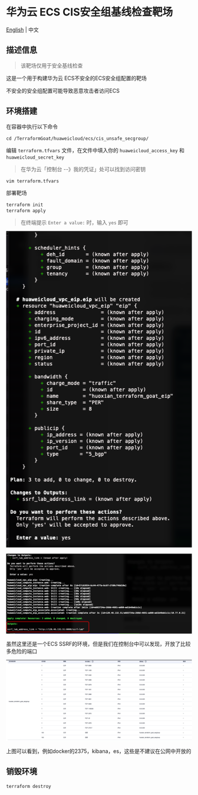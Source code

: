 # 华为云 ECS CIS安全组基线检查靶场

[English](./README.md) | 中文

## 描述信息

> 该靶场仅用于安全基线检查

这是一个用于构建华为云 ECS不安全的ECS安全组配置的靶场

不安全的安全组配置可能导致恶意攻击者访问ECS

## 环境搭建

在容器中执行以下命令

```shell
cd /TerraformGoat/huaweicloud/ecs/cis_unsafe_secgroup/
```

编辑 `terraform.tfvars` 文件，在文件中填入你的 `huaweicloud_access_key` 和 `huaweicloud_secret_key`

> 在华为云「控制台 --》我的凭证」处可以找到访问密钥

```shell
vim terraform.tfvars
```

部署靶场

```shell
terraform init
terraform apply
```

> 在终端提示 `Enter a value:` 时，输入 `yes` 即可

![image-20220608104052941](../../../images/image-20220608104052941.png)

![image-20220608104502920](../../../images/image-20220608104502920.png)

虽然这里还是一个ECS SSRF的环境，但是我们在控制台中可以发现，开放了比较多危险的端口

![image-20220608104610354](../../../images/image-20220608104610354.png)

上图可以看到，例如docker的2375，kibana，es，这些是不建议在公网中开放的

## 销毁环境

```shell
terraform destroy
```
